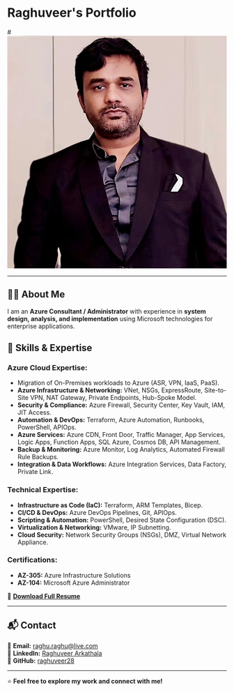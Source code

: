 # Raghuveer's Portfolio  
#![Raghuveer Arkathala](ProfileImage.jpeg)

---  

## 👨‍💻 About Me  

I am an **Azure Consultant / Administrator** with experience in **system design, analysis, and implementation** using Microsoft technologies for enterprise applications.  

## 🚀 Skills & Expertise  

### **Azure Cloud Expertise:**  
- Migration of On-Premises workloads to Azure (ASR, VPN, IaaS, PaaS).  
- **Azure Infrastructure & Networking:** VNet, NSGs, ExpressRoute, Site-to-Site VPN, NAT Gateway, Private Endpoints, Hub-Spoke Model.  
- **Security & Compliance:** Azure Firewall, Security Center, Key Vault, IAM, JIT Access.  
- **Automation & DevOps:** Terraform, Azure Automation, Runbooks, PowerShell, APIOps.  
- **Azure Services:** Azure CDN, Front Door, Traffic Manager, App Services, Logic Apps, Function Apps, SQL Azure, Cosmos DB, API Management.  
- **Backup & Monitoring:** Azure Monitor, Log Analytics, Automated Firewall Rule Backups.  
- **Integration & Data Workflows:** Azure Integration Services, Data Factory, Private Link.  

### **Technical Expertise:**  
- **Infrastructure as Code (IaC):** Terraform, ARM Templates, Bicep.  
- **CI/CD & DevOps:** Azure DevOps Pipelines, Git, APIOps.  
- **Scripting & Automation:** PowerShell, Desired State Configuration (DSC).  
- **Virtualization & Networking:** VMware, IP Subnetting.  
- **Cloud Security:** Network Security Groups (NSGs), DMZ, Virtual Network Appliance.  

### **Certifications:**  
- **AZ-305:** Azure Infrastructure Solutions  
- **AZ-104:** Microsoft Azure Administrator  

📄 **[Download Full Resume](https://github.com/raghuveer28/Raghuveer_Arkathala_Resume/blob/main/Raghu.Azure.pdf)**  

---  

## 📬 Contact  

📧 **Email:** raghu.raghu@live.com  
🔗 **LinkedIn:** [Raghuveer Arkathala](https://www.linkedin.com/in/raghuveerarkathala/)  
🐙 **GitHub:** [raghuveer28](https://github.com/raghuveer28/raghuveer-portfolio)  

---  

⭐ **Feel free to explore my work and connect with me!**  
